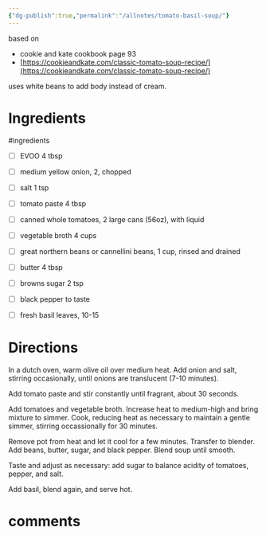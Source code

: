 ```yaml
---
{"dg-publish":true,"permalink":"/allnotes/tomato-basil-soup/"}
---
```



based on
 - cookie and kate cookbook page 93
 - [https://cookieandkate.com/classic-tomato-soup-recipe/](https://cookieandkate.com/classic-tomato-soup-recipe/)

uses white beans to add body instead of cream.

# Ingredients
#ingredients 
- [ ] EVOO 4 tbsp
- [ ] medium yellow onion, 2, chopped
- [ ] salt 1 tsp
- [ ] tomato paste 4 tbsp
- [ ] canned whole tomatoes, 2 large cans (56oz), with liquid
- [ ] vegetable broth 4 cups
- [ ] great northern beans or cannellini beans, 1 cup, rinsed and drained
- [ ] butter 4 tbsp
- [ ] browns sugar 2 tsp
- [ ] black pepper to taste
- [ ] fresh basil leaves, 10-15


# Directions

In a dutch oven, warm olive oil over medium heat.  Add onion and salt, stirring occasionally, until onions are translucent (7-10 minutes).

Add tomato paste and stir constantly until fragrant, about 30 seconds.

Add tomatoes and vegetable broth.  Increase heat to medium-high and bring mixture to simmer.  Cook, reducing heat as necessary to maintain a gentle simmer, stirring occassionally for 30 minutes.

Remove pot from heat and let it cool for a few minutes.  Transfer to blender.  Add beans, butter, sugar, and black pepper.  Blend soup until smooth.

Taste and adjust as necessary:  add sugar to balance acidity of tomatoes, pepper, and salt.

Add basil, blend again, and serve hot.

# comments
